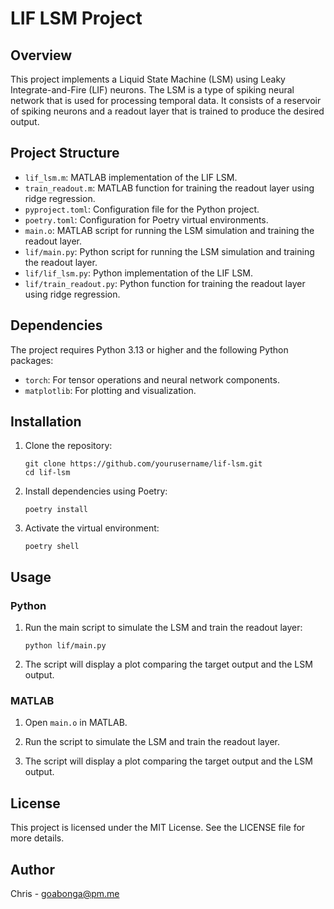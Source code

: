 # LIF LSM Project

## Overview

This project implements a Liquid State Machine (LSM) using Leaky Integrate-and-Fire (LIF) neurons. The LSM is a type of spiking neural network that is used for processing temporal data. It consists of a reservoir of spiking neurons and a readout layer that is trained to produce the desired output.

## Project Structure

- `lif_lsm.m`: MATLAB implementation of the LIF LSM.
- `train_readout.m`: MATLAB function for training the readout layer using ridge regression.
- `pyproject.toml`: Configuration file for the Python project.
- `poetry.toml`: Configuration for Poetry virtual environments.
- `main.o`: MATLAB script for running the LSM simulation and training the readout layer.
- `lif/main.py`: Python script for running the LSM simulation and training the readout layer.
- `lif/lif_lsm.py`: Python implementation of the LIF LSM.
- `lif/train_readout.py`: Python function for training the readout layer using ridge regression.

## Dependencies

The project requires Python 3.13 or higher and the following Python packages:

- `torch`: For tensor operations and neural network components.
- `matplotlib`: For plotting and visualization.

## Installation

1. Clone the repository:

   ```
   git clone https://github.com/yourusername/lif-lsm.git
   cd lif-lsm
   ```

2. Install dependencies using Poetry:

   ```
   poetry install
   ```

3. Activate the virtual environment:

   ```
   poetry shell
   ```

## Usage

### Python

1. Run the main script to simulate the LSM and train the readout layer:

   ```
   python lif/main.py
   ```

2. The script will display a plot comparing the target output and the LSM output.

### MATLAB

1. Open `main.o` in MATLAB.

2. Run the script to simulate the LSM and train the readout layer.

3. The script will display a plot comparing the target output and the LSM output.

## License

This project is licensed under the MIT License. See the LICENSE file for more details.

## Author

Chris - goabonga@pm.me
